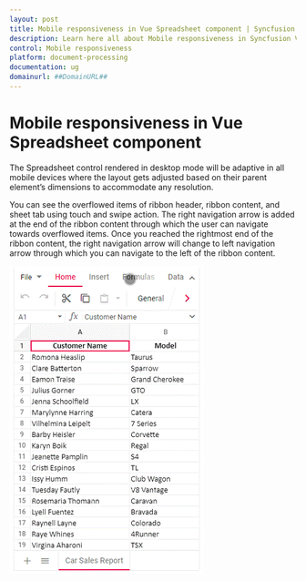 ```yaml
---
layout: post
title: Mobile responsiveness in Vue Spreadsheet component | Syncfusion
description: Learn here all about Mobile responsiveness in Syncfusion Vue Spreadsheet component of Syncfusion Essential JS 2 and more.
control: Mobile responsiveness 
platform: document-processing
documentation: ug
domainurl: ##DomainURL##
---
```


# Mobile responsiveness in Vue Spreadsheet component

The Spreadsheet control rendered in desktop mode will be adaptive in all mobile devices where the layout gets adjusted based on their parent element’s dimensions to accommodate any resolution.

You can see the overflowed items of ribbon header, ribbon content, and sheet tab using touch and swipe action. The right navigation arrow is added at the end of the ribbon content through which the user can navigate towards overflowed items. Once you reached the rightmost end of the ribbon content, the right navigation arrow will change to left navigation arrow through which you can navigate to the left of the ribbon content.

![Spreadsheet Adaptive Mode](./images/spreadsheet_adaptive_mode.gif)
